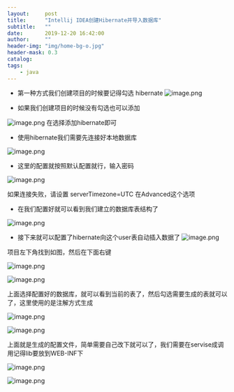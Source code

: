 ```yaml
---
layout:     post
title:      "Intellij IDEA创建Hibernate并导入数据库"
subtitle:   ""
date:       2019-12-20 16:42:00
author:     ""
header-img: "img/home-bg-o.jpg"
header-mask: 0.3
catalog:
tags:
    - java
---
```



- 第一种方式我们创建项目的时候要记得勾选 hibernate
![image.png](https://upload-images.jianshu.io/upload_images/1205414-98f3d4e175fbbfd7.png?imageMogr2/auto-orient/strip%7CimageView2/2/w/1240)


- 如果我们创建项目的时候没有勾选也可以添加

![image.png](https://upload-images.jianshu.io/upload_images/1205414-8c9d1503e6d101e7.png?imageMogr2/auto-orient/strip%7CimageView2/2/w/1240)
在选择添加hibernate即可




- 使用hibernate我们需要先连接好本地数据库

![image.png](https://upload-images.jianshu.io/upload_images/1205414-46763cf3701e369e.png?imageMogr2/auto-orient/strip%7CimageView2/2/w/1240)


- 这里的配置就按照默认配置就行，输入密码

![image.png](https://upload-images.jianshu.io/upload_images/1205414-a490566d2323b02e.png?imageMogr2/auto-orient/strip%7CimageView2/2/w/1240)

如果连接失败，请设置 serverTimezone=UTC 在Advanced这个选项


- 在我们配置好就可以看到我们建立的数据库表结构了

![image.png](https://upload-images.jianshu.io/upload_images/1205414-1d4fb4d44936ab43.png?imageMogr2/auto-orient/strip%7CimageView2/2/w/1240)


- 接下来就可以配置了hibernate向这个user表自动插入数据了
![image.png](https://upload-images.jianshu.io/upload_images/1205414-d31eed7ec19c179a.png?imageMogr2/auto-orient/strip%7CimageView2/2/w/1240)

项目左下角找到如图，然后在下面右键

![image.png](https://upload-images.jianshu.io/upload_images/1205414-a5877f064d83ec1f.png?imageMogr2/auto-orient/strip%7CimageView2/2/w/1240)

![image.png](https://upload-images.jianshu.io/upload_images/1205414-9ff143636bc5679a.png?imageMogr2/auto-orient/strip%7CimageView2/2/w/1240)

上面选择配置好的数据库，就可以看到当前的表了，然后勾选需要生成的表就可以了，这里使用的是注解方式生成

![image.png](https://upload-images.jianshu.io/upload_images/1205414-1a51c28293c37ece.png?imageMogr2/auto-orient/strip%7CimageView2/2/w/1240)

![image.png](https://upload-images.jianshu.io/upload_images/1205414-259099b34598fa80.png?imageMogr2/auto-orient/strip%7CimageView2/2/w/1240)

上面就是生成的配置文件，简单需要自己改下就可以了，我们需要在servise成调用记得lib要放到WEB-INF下

![image.png](https://upload-images.jianshu.io/upload_images/1205414-0f93d7827664cd5c.png?imageMogr2/auto-orient/strip%7CimageView2/2/w/1240)

![image.png](https://upload-images.jianshu.io/upload_images/1205414-7a19ab8c9133e40c.png?imageMogr2/auto-orient/strip%7CimageView2/2/w/1240)











